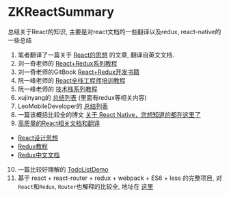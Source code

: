 # ZKReactSummary
总结关于React的知识, 主要是对react文档的一些翻译以及redux, react-native的一些总结

1. 笔者翻译了一篇关于 [React的思想](translation/README.md) 的文章, 翻译自英文文档.
2. 刘一奇老师的 [React+Redux系列教程](https://github.com/lewis617/react-redux-tutorial)
3. 刘一奇老师的GitBook [React+Redux开发书籍](http://cn.redux.js.org/docs/introduction/Motivation.html)
4. 阮一峰老师的 [React全栈工程师培训教程](http://www.ruanyifeng.com/blog/2016/11/javascript.html)
5. 阮一峰老师的 [技术栈系列教程](http://www.ruanyifeng.com/blog/2016/09/react-technology-stack.html)
6. xujinyang的 [总结列表](https://github.com/xujinyang/react-native-android-guide) (里面有redux等相关内容)
7. LeoMobileDeveloper的 [总结列表](https://github.com/LeoMobileDeveloper/ReactNativeMaterials)
8. 一篇该概括比较全的博文 [关于 React Native，您想知道的都在这里了](https://my.oschina.net/osccreate/blog/778348)
9. [高质量的React相关文档和翻译](https://github.com/react-guide)
  * [React设计思想](https://github.com/react-guide/react-basic)
  * [Redux教程](https://github.com/react-guide/redux-tutorial-cn#redux-tutorial)
  * [Redux中文文档](https://github.com/camsong/redux-in-chinese)
10. 一篇比较好理解的 [TodoListDemo](https://github.com/TongchengQiu/TodoList-as-redux-demo)
11. 基于 react + react-router + redux + webpack + ES6 + less 的完整项目, 对`React`和`Redux`, `Router`也解释的比较全, 
地址在 [这里](https://github.com/bailicangdu/react-pxq)
  
